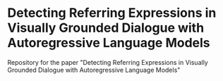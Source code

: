# Detecting Referring Expressions in Visually Grounded Dialogue with Autoregressive Language Models
Repository for the paper "Detecting Referring Expressions in Visually Grounded Dialogue with Autoregressive Language Models"
